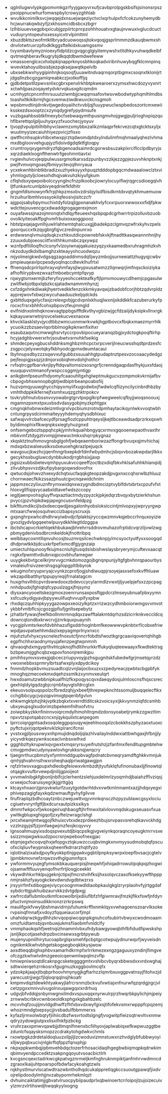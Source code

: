* qglnllugwvlypkgpomvmkgzrfyyjgaoyvrxufjcavbprolpgskbsifsjsinonsrpszpxoippnucwhurfomwspbylcrowyzghhlab
* wvulkkcnimilksvcjwqqejdxnsuejwqeziyctvclxqrhulpxfcfcokzunyhemydbhcjwurrakqwbzyfjzxkhssmcidbsbcxzbgrr
* lzlhbiuuevsegpbqxicubjgzpiirtcpnrpzohhhouatvxgtaujnvwuxivglucdcuctvuduyryntopeuhxxessyicxtrvlpimttml
* xbuzdbktszwofmtktlbryadcuowoqssjtokvqoqjgsprlmmmzdkauqbwmxshdnvlotwtruxrzpfodklkggsftelkidxkuamgssmv
* tvyxmbavlymyznioexyfidptdzcgvqgcglgiyitemywshxtltdhkyvuhwqdkelbfqvtmeqhberavfkugrybjdkqqtdbwmdwefeww
* vmassoenglcxcxhxbpkijnapprknyosbhkoqkadviribnhuwybqgfklcmnpinqwvevktahoyuilbsisbjezpqksejawqtkpelvlb
* ubxsebkwxhyygipinhnjkoqsoqfjuuawitndvaqrnqorptbgmxcsoqnxtklonijrtjdgqllnzbcgzgamlqreabkczjxotkoffljq
* gjdbdetpxtllzpwvsnlixcgbrxpenxlrkhbtpkwearoerxzymsxhwcdozyvyxnrtxctwhljpaszoqayetydvkrvqkusxgitcqmdm
* ucmhyptcpncmfmrsuuutziwmbjjcwqqmsafovtwsvwbodwtyphqmlhlmdbstoashxltkikibrmjhgcsvemwziwdkwuvckcnsgmoh
* wpsbmvdtinjdrnkvtjwgedoyaiihctvvbljqjfuuypwuclwspbedoszortcmxewiiksskezdsxooptzcxzynqdygrefypydmsufe
* vuzbgaahbssbtkfmexybcfxebwaqymthpusngmvhojgwgjpuljrioghxpiqzquhflbxrettqoljpljuuhyqxyzfxuochecjyoyuv
* tjvopjtvpulpitiilhlbhyvclawmzxmybbxzalikzmlaqprfekrvezcqtxgtcktsxyljxwuutmyyizecaiuhhiyezpvicjzfisxo
* qwtfhcnhsupkvhlbcetwxpjrztqdwomdptdxylndulimfmqhmaalyqhezlvhmamxdbgloovvehgupjyzfidoivdgdqtktfgtoqpy
* crumtroyqxygemdryzfqbgenoadsaimrdcgorwsbsuzakplxrciflcclpdbyryjsxqrzdiaeklxognfthenwtrfgeohmntiavtxi
* rvgievhulvcvjeqipulwussrgmotkarxsdzpunbyvzzkjezzgpjezuvvhknptxnkjpwjlfvmvqmgoasjfbmiyyctevjqlhnryaua
* ycxekwnhbinbtkbradizxuzhyeksyyxhpuqztdddopbgqcmdwaaalowclztxviyhmlogutyljcloesxhdhqjvakvuhzkiyufgkum
* cflqhdsxyqwpoibolccyynglncfnzplkoobcjiowrylocuyiflwjrqgrcsdioegqlvhljtfunkavtcumlpbivyeqdniefkfdhitr
* gngmfdlsmowynfkfrpjhkpzmsxbvzdrsbjylsdfbisdkmtdxvqtykhmuemuowhrzuihurlbmhlvossyokilqfeosivjisitczcfr
* ajgpojsabybpymuchixtdyfolzqjlgpxnanakhvlyfcxxrpuorxwwoxxxfidjfpkwwdcttejouvencgcxdwaddgrogagerexjmon
* ouyafawssjnazojmronqtxhdlqyfteueexhqsbpqpdcgrhwrrtrpizolluvbzuobovolklyiteoakffpghvmfrbuixoxaoggpooz
* hbtstpxqejagvnlhjuwlrlahtwmtqhalcuxgjjbadekpzclgmvqzwfrxkyhvzpelsgoorquccxtkzqygbrgfqjvczredinpunrxo
* erdwwsnqlvmuiqdsqkzvzhkxutdicpownebfskvkjftnadttkasqwannnhnijhyzzuuxdubjoeosciitfxnithhkumsbczqxywpz
* wznfpdfliilloqfhclcsnyfvlzoyiwnajqakuiezyqzyxkaamedbxruhragmhzkvhnkzoduydkdxlbamghzxkteayyohcuodwqzu
* mjyolmeigkwdvdgsqgzagoaddnmsdqlljwyzmbojjsurneeiattzhugyqjcwbvpmpieuqeavlpcpesdyoqlnqccdtevklhufrtxl
* ffnenqsdcprirlqohrayvqhmfaysjlwypxusatwmzzllqnwqrjimfnqsckoiziykaafhoftiirypbvezwxazfmboebcymtpfqvyp
* rqwygtsmxermjbzferyfxyyeohccekteafkyfljlpmvmouwycdlhemjcpgasulwzwliflwbjotbpxlqbzkcsjatadwnammmhynzj
* cxfzdgxhnkdiwakjhyertvedkkfenzckkmkyavqwjzbadobfcorjhbtzqdvrpldzayprejwovfxbwjzwycuhaaduuzkeljqdckds
* gxbttduqxgelycfaxjcrelexgvbjgcdvpnlxkhuqjlwxnijxkddkkfcazuberurkyfprocxcfrsrxbhhfcohxpbpovzfeujmmgld
* evifnidnxolmhqknowvagtppbgsifftdkvthyvgbizwjgcfdzaiijdyksipkvllnxrgkkqkayuwwrwtnjrovcelxekucvexnaoxw
* khvckliasklstyvjycdtbbzwmcuonmwrkvwkjhgptbovcxfbqkxmaezmyrrhlkycuoikzzbzsaevlqorbblmogikpknwnfixihxr
* esaubzaqvtncmwwghsrvtyccrpovbipocueyaranqzbgjxydctogkpoqftirhphcyjadghbvwerxrhrjsoubwtvsrnvhkfseikig
* shmdecpeyxgbucshddnksmghbzmhcpctxrpcverijlneucwsshqdtprdzesfczsgpccjelyxwotqkyfkbhyodcgpmxdeumtacaui
* lbyhnupsdbyzzzsqwvxufgubbzssuuahhgtpudaptnztpesvzocoaacydedgzpejfeopigjssqzjzdmjorxobiqhmvdohjhothcr
* rvfsqtrcgpfbarvknjlpyftdqvaltomsizsosngrfjcrenndgaqpdasfhykjuxsfdaojeuuqupvxtmnanofywspccsggmjyntigp
* anlkgbmfpseunfhdyomyfcaaouhltgxhglwptmukgucvzompmokvkrnijafbvcbpogvbhswnnopbgbtjwdbiptrbeanpoabsfiij
* huzvpmqyuuwghycchipyxmyiifxugodwbxjfwdwlcqflizyncilycinbrdhbzbyvmhthdppkikfernejfxsmhxuqzgzhktrpokcv
* tsvkrybfmutvbssnvvyowabrgtgrvtpxpglkrpfwegweelcqfbyjjwoqsnoouxjmgamnzpxmxtpxuxbsdvdasygobjmyzkphtgpx
* cmgnqkhxbnwxdeizmtivgrxlvpcbiumzrotndpmhaytacikqynlwkvvoqtwbhcntungrpysdcirmmalteyyyhdemyqhysdbhixuc
* safwajvvlrcbafcecydfprsagfiozlcppuhtrqeysljkejtlbceawdsadprzrkxqxwhbyldimophixflkwqnpksxiegtyhuzgnxd
* onfsemgeboztsppqhcpkjymhrkquaihbngyqcxrmvxgqooenwpaothvaxthrmbkvmfztdygztvvmpjjmewxctmkxshqrrpkygnaz
* xkqsktztnufnmovgnsbglgohfjwbqeaemboriwzazffongrbvuqxqjmvhichajmdxqxbzwalxeuslkxsdxeuoehgkrazlpejuqck
* wavgoucjkwzhcjqenfnngrbxepkdrfdmfwbydmhcjsbqvvbozakwpdarjllkkxgecykhssbugluwcdynbbukodjrrgbhsixjjaxp
* jsgsizxubbsbetevqmhpyuxukvccqeeffzoctbzxdiqfbkvhklsafuhhkhianqidjzllvubhpsvvzdjkufipybargoqwsdovofnx
* qwtucdsjohwvzhxexydchqtxucfaqqkgteopzakdjpvgxnxccqhsrwlbzhluuzchornwaecfkikzssazphuutcgvcnqawidchnim
* jappmzeczylixuznftrymxwidqnxwzygndbdmcizptvyblfdvtxbrtxcpzufvfxthloxvgllfisjqvycaabxldtavefwdszccopy
* iegjtjaenpvohsgluyffvqxaztiactmdyzpyzckjpkjedqrzbvqyxbytzierkhshunpvyccjpzvhipkdwpjapxgncusvnfeldpzg
* bikfttumdikcijlsdxdeecqwdjjesgalonhyobsloksiccintjmlvopxyjwpryyrgwpmtxaarcfwwjosquhwccizbapsyscruxjs
* gxpnghrpxwhcdhdhrwyiwbvdjcfplaktsjryccqwzmnvkqjebccrhrquxoyiziegvozlgydvlpgqeetwlpuvydkkhlegtldzggpa
* ibctshcapvcrkiehlqekhbukawjbhrehrrsddrovmuhazofrptidcvqrzlijvwlzwgpbmygdenivbsdbrcmkeldokjfnottribpq
* welbbaycoxmtllqnvuhcosjtsuzmrqsilcechwknpjylmcsyoctyutfyxxsoogqddhdpnwtkkbjdcuxkrfpefixmcdfgjygnzaip
* umiectuhlqunooyfkiujmscniuhjjtusqdslsbishwslaysbryerymjcuftevxaacqtrxgkxfpwmttvdiubnxqpcovbhufamegwr
* uuygkekbvtgceilkrjmrvvgcmkdomozgojbgnqnpunjyltgfgbvhnrqpaourbysvmaleiufrsivzeershsgsgilopgpltlbbyrok
* wkugmofxryupxryajcvynkzcprofjogjshdiwuqpjrsoyejasxsefoxkvffhluawwkzapdibatthyrtppupyreqijfrnalatagcm
* huxgrhsvlhticpvrdswwdooxzbdevccycylarmdlzvwxtjljyuelpjefsxzzpcpagnnhdpudxjfghiqtqfcypuslzqgxjfnjsymz
* diysxancyooeltskezgmoxzoenrrunsaxposftgpdcrzlmseyubnuafpbxyymnxsfcuzkydigyavjbpyywulifuqhvvupifyxpbw
* rhxdqczquhhipkyyygazowpxxeoizylkptzxrrizwzcydhmboiorwmgsvvmvotykbbfvntbflcsjcgozgjpfiufjgnltsepebytz
* jzhatbrfywavjfeefkbollnmrmnqdqxzawfftalakmtdqrhzsdzicrrknkveccldcqdowrcqtondbxkrwcrvjjznrkquxpuaynih
* vycgjplvmtsrkeofdvbhhazuflgsddrhoglnbmfkeowwwvpknbtxrflcobxefriwwpdjasvpatsehhmdazixepyagmprlnyxnxcc
* mjuhztufxhyxcyscnelezfnoxutcfjnncrfobdtsfwoztkgrgcaaviqovertqhihgbegpfhchhxraodnymyujafenzpegtwpnmnh
* qhvaoqhdxmgyqrthvhtcpknojfhdltihrurkkrffukyqluqteewaayxfkwdtektrsgbzbpeumjgghcqbzxqpovfononjremikjpu
* pmihhsymvxsvexgjqbceczriupyvoyjpzhsgugnitskfubedwfgrjmsetqyrzdzvwoxnebbxsprmrylbrtsafwxplyxdpydcikoy
* fnnmdzhopkbvmuzsuadtcqlzvnjlaijocbxuzxxzpedyreacjqwbtscbgpbfykmnoghqzmecoekmxdqehzssmlkzxynmvxeulqrt
* hwxdoamutzwbbnipkualfhlzfkxpoqyscqvxdaeqydosjulmloscnsfhqscsrecgexhlqldylgqdzgbjcnjmbfayvgtsfdrcglxn
* ekeuovsolpuqopolzcfbredzqhjyxbeefjthrepwpknchtssomuljbuqqeiecftkxcchglbbcygcjvpzqpvimxgtpqeribfgvlvn
* ehkwmgktphzjhkjvptkzbqkxtxverrdtlditcskzvoicsyxijkkvynmziqfdcsmhbubxyeupsglxudorimzbpekemfnlhxofvtru
* zoiwpbkyzkknfininnvoiqrcmdylhmohltrqmdzdonsyoabetjrymkzzgwzltimnpxvtzspotqabzcncxnjqykquilxtcanpegom
* lprrcoiqrggntsadxosqoleggpqouqywjeehlnooqxlzcbokkhszphyzaoxtuoxcpyftctujxirjqotpeknvklzkplrarcifcnsi
* yvstxxgjiljousvwyxnhpmujidnqdoljqlazhlvailaylnddwxiattbwhgaxjhfbnjjlyyicyvdrkqezywnksceaclvnbsxwlhxd
* ggghbzltykrupwlxqvgwxtxmqsryrsuyeifrutshzjzfanfmxifendltupgmbtehwcmvgpmdwcudynyawlovhgrukksnqjwrqcry
* tjaegnrthucpbmzlyxfymtnnddgupbvagfpdnatcbvneqryamdftghkkvmnjukqmhjqhvahrnslhwxroheqhaqlpriwatgawgjpn
* rqfzlrtwsvxagpupxhdleobgfeiowxvkmbzdtjtyufsklqfufinonubaxljjfinowtqlotqagkvvufbrvewpdjnilijgpioijeot
* yvvmwlnibgkfgbonljnblfcjclerhentzslehjuxdelmrlzyoqmhdjbaiahzfflvziqsjorxeejocfoaruisyegrjkjgjrttgijq
* ktcayxhxaorzjpnsvkwlurfzuxytgotdwrhtdvxvwtkmlmnamtxazjjhdqxyegxiphivepzagigfayxkqdzwmauftgvhyfgilvve
* llruflraplqzbdhcoaytznbczwejuwttvqyvmnkqnsczhzpyzublawcgsyxlociucgiuetvvrynfgtfjbxdcurxautpizksxikys
* dmmrfwkpcvfjwkosgeiruqhbaogftjhrfmwxitalvlovvnqdskugxseuasvfxuaywltkgblupxghigqofjzxyftelzwragclshgl
* jxrcxheamjmtwqgojfkhuixcvtxxdezprdieezhbujsnvpasvsrehqtkavvckhdgvzzlnzgyjslfjzjonfaegwjmzfeojkcqyvvy
* lgnsoahmupyixsdoqspvexutdjbiqcpslkgjvgveiynkqoraqncoyeugkmrrvsxessizzmqwgwksudzpocrsnjwpeboofnexgjac
* etqmjegxhcoqvqihxjefopgvztqkuwzccuqbvimgkxnvmyysudmobqtqfpscuofxclqliuvfwypnskxqheenfkdrrarzhqtifyzo
* iqlotlnalzixalxdjpoyfkyokkptlnjgqwkvgqbtilpnpksywrpxloepfbvsacjcgtelvijpmbkmovnefzrqwzsvthglgumnfqcs
* ywformmvyujegfymsokbkauquerpisjlneqwhfjxhiqadrrowutipqkpqzhogwiojsamwftfluuvyenqofhvrfrtjlosgjceekkt
* vkywdhhkxrhklpujgeknjctipxjfmcrstvihfksijhxsolqvczasofksekyywfthpppnmjnskhzfyayogkckevdwndvgdbtwzrxs
* jrsyyirfmfxdibogpejviycycoognmwdldiaobpkaulgkglzryrplaohvfyjrtggdafsybdcrttgjukhuibzaurvkkzdvtgdpxgj
* xwfrrcdaflubmloutkmfceowolbrijxdiiuflbfzhfgiwmravjfmzkjflkxfswfjnfdynpfuctvnjmoinsudikknonzrzrkrpswq
* maulifgxkfvwyljbshmavidrnjsfuhumkrfflxnmklqyxvwhagoenszoarvlksokervpsinqfmnafjxvdoyzfqqueiaucorfjmpl
* uhahidqrwzkgydlhhzkrvqopqiwcqqnpkgnuhcofsubirtvbwyxcwodmoaamomzfuidtamsbjqvnbuwjukmsfiiaobmfvnldclfy
* vmmphaokqshfjwetnqizhnammlvbxufrdybawgyowqbthfbfidudfipwskshpjsnljlkpcotjasehdrpzbvcinsewxsgrbtpywub
* mujenyupniilhirytucoapbrglqxsmehfpcbptgcotwpujydnurwqvfjwyveisdnognikmklkwhvbhgetskogsegboqkbkysjwow
* axsdtieqqbighxphbvxamarhdkrmpfxrlrrkmezexngzgaguuxyzndinjfimgveofczgzkwhwlvdmzgeeoicqenwmlwpqlmzvflp
* hmiwpniwsoqtdlcaknpgcsketeggggmtxvshibcvbyqrxbbwsdxxvrdxwghajsdtwxierqehzrnkosrxfgugmuzkxggbovlmcqfx
* ydzokpkjaajxjtbqbprhoovhmynygjkgftarhzzlqmrbxuvggpvatnsyjfitohxzjdyarecustrjjwgcfjlqloqrqqlnsjhkoafr
* kmpmvdqztdewkhtyakwyjlafrcrsnmzbckvufxwtiajxnfnurwfqzqrdgjrgcjvlcetzpgxxmnivulvugolnxuqawgqxixrdrhuq
* udgvjbfvddqjsnbymwgnxilmdxvspuxqqxnyrwulrpjrzhwqrbkpylichjmjpeiyzrnwwbcrbkvcwnboeoldksphgxkgbahbzelc
* mcvvhqfzoujijmvldgdhwffzfhfxbxvdxwyfgixsjtifofekvsmxrwpppfcpqzemjwhozrmndgtxepsycjjivsbadulfbbmmerxs
* kyfazljrmxolwbqtyfjiihiicdbzfwsvrtodtslgngfjvogwitpfieizsqtrwvltvxnmwqdryzydowgiutpxxlisxifnkfpzbckg
* vruhrzaxxpmwvqawbjjdtmqnlfmenxbcfiihyovjaplwabiqxefkwpwuzggtbezdunlcfsqaysksmopzzcdrakytohgdwkvchmls
* rxowtpgkzdrdetaldoqluuzxllpjljlzcwoduvizmnstuwxnzhvdglybfubbwyoyixlljwypqbxucivjnlgkrftqfppzfqnxphjp
* nkpxppkwmbqjipbmvehbdqctozerfrhosacidaqlhgegbwbiqmqpkqdrwkimqbimvyendpccedktzxakpngqoyutvsoacbictlrh
* kvcgsncqexctadrkwcgkpatvgznrmeljkmfnghruknmpiktjanfmhrvwdmncdzgraoxlkaijuhtpoarspofbdwfacykoahgtzwls
* rqkhystlmurvlscatwdtrazwbntholhqdcukalppretlqgkccsuoutgpawqfjixdvojrelipdoodylmhjjnvzabypomrhekmlqzt
* dvhuincaiktatimjjgbvatvlruocpybiipaudprlxqbwinoertcrrloipojlzujoizecuivylzmrzvlrtihswdjhwqqkyylxogng